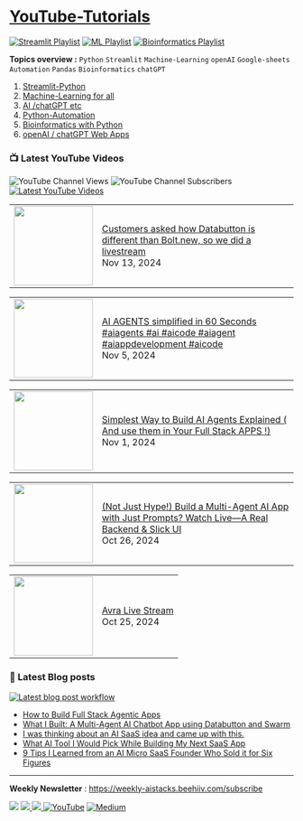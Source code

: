 # [YouTube-Tutorials](https://www.youtube.com/c/Avra_b) 

[![Streamlit Playlist](https://github.com/avrabyt/YouTube-Tutorials/actions/workflows/Streamlit-workflow.yml/badge.svg)](https://github.com/avrabyt/YouTube-Tutorials/actions/workflows/Streamlit-workflow.yml)
[![ML Playlist](https://github.com/avrabyt/YouTube-Tutorials/actions/workflows/ml-automation.yml/badge.svg)](https://github.com/avrabyt/YouTube-Tutorials/actions/workflows/ml-automation.yml)
[![Bioinformatics Playlist](https://github.com/avrabyt/YouTube-Tutorials/actions/workflows/bioinfo-workflow.yml/badge.svg)](https://github.com/avrabyt/YouTube-Tutorials/actions/workflows/bioinfo-workflow.yml)

**Topics overview :**  `Python` `Streamlit` `Machine-Learning` `openAI` `Google-sheets` `Automation` `Pandas` `Bioinformatics` `chatGPT`

1. [Streamlit-Python](https://github.com/avrabyt/YouTube-Tutorials/tree/main/Streamlit-Python)
2. [Machine-Learning for all](https://github.com/avrabyt/YouTube-Tutorials/tree/main/Machine-Learning%20for%20all)
3. [AI /chatGPT etc](https://github.com/avrabyt/YouTube-Tutorials/tree/main/Machine-Learning%20for%20all)
4. [Python-Automation](https://github.com/avrabyt/YouTube-Tutorials/tree/main/Python-Automation)
5. [Bioinformatics with Python](https://github.com/avrabyt/YouTube-Tutorials/tree/main/Bioinformatics%20with%20Python)
6. [openAI / chatGPT Web Apps](https://github.com/avrabyt/Holiday-coding-session/tree/5af12fbdc474b07f70397390e5040096b92814d2)


### 📺 Latest YouTube Videos
![YouTube Channel Views](https://img.shields.io/youtube/channel/views/UCDMP6ATYKNXMvn2ok1gfM7Q?style=plastic)
![YouTube Channel Subscribers](https://img.shields.io/youtube/channel/subscribers/UCDMP6ATYKNXMvn2ok1gfM7Q?style=plastic)
[![Latest YouTube Videos](https://github.com/avrabyt/YouTube-Tutorials/actions/workflows/Youtube-workflow.yml/badge.svg)](https://github.com/avrabyt/YouTube-Tutorials/actions/workflows/Youtube-workflow.yml)


<!-- YOUTUBE:START --><table><tr><td><a href="https://www.youtube.com/watch?v=0xWvm1XR0xo"><img width="140px" src="https://i.ytimg.com/vi/0xWvm1XR0xo/mqdefault.jpg"></a></td>
<td><a href="https://www.youtube.com/watch?v=0xWvm1XR0xo">Customers asked how Databutton is different than Bolt.new, so we did a livestream</a><br/>Nov 13, 2024</td></tr></table>
<table><tr><td><a href="https://www.youtube.com/watch?v=6QGQpvVOyM8"><img width="140px" src="https://i.ytimg.com/vi/6QGQpvVOyM8/mqdefault.jpg"></a></td>
<td><a href="https://www.youtube.com/watch?v=6QGQpvVOyM8">AI AGENTS simplified in 60 Seconds  #aiagents #ai #aicode  #aiagent #aiappdevelopment #aicode</a><br/>Nov 5, 2024</td></tr></table>
<table><tr><td><a href="https://www.youtube.com/watch?v=SFhGqmQ6uFk"><img width="140px" src="https://i.ytimg.com/vi/SFhGqmQ6uFk/mqdefault.jpg"></a></td>
<td><a href="https://www.youtube.com/watch?v=SFhGqmQ6uFk">Simplest Way to Build AI Agents Explained &lpar; And use them in Your Full Stack APPS !&rpar;</a><br/>Nov 1, 2024</td></tr></table>
<table><tr><td><a href="https://www.youtube.com/watch?v=GiAqN402Kgs"><img width="140px" src="https://i.ytimg.com/vi/GiAqN402Kgs/mqdefault.jpg"></a></td>
<td><a href="https://www.youtube.com/watch?v=GiAqN402Kgs">&lpar;Not Just Hype!&rpar; Build a Multi-Agent AI App with Just Prompts? Watch Live—A Real Backend &amp; Slick UI</a><br/>Oct 26, 2024</td></tr></table>
<table><tr><td><a href="https://www.youtube.com/watch?v=HEySHFKMocQ"><img width="140px" src="https://i.ytimg.com/vi/HEySHFKMocQ/mqdefault.jpg"></a></td>
<td><a href="https://www.youtube.com/watch?v=HEySHFKMocQ">Avra Live Stream</a><br/>Oct 25, 2024</td></tr></table>
<!-- YOUTUBE:END -->



### 📑 Latest Blog posts
[![Latest blog post workflow](https://github.com/avrabyt/YouTube-Tutorials/actions/workflows/blog-post-workflow.yml/badge.svg?branch=main)](https://github.com/avrabyt/YouTube-Tutorials/actions/workflows/blog-post-workflow.yml)

<!-- BLOG-POST-LIST:START -->
- [How to Build Full Stack Agentic Apps](https://medium.com/databutton/how-to-build-full-stack-agentic-apps-d3c64c9bb11b?source=rss-bf79cad6afa1------2)
- [What I Built: A Multi-Agent AI Chatbot App using Databutton and Swarm](https://medium.com/databutton/what-i-built-a-multi-agent-ai-chatbot-app-using-databutton-and-swarm-c616f5b7ed11?source=rss-bf79cad6afa1------2)
- [I was thinking about an AI SaaS idea and came up with this.](https://medium.com/databutton/i-was-thinking-about-an-ai-saas-idea-and-came-up-with-this-0ba5e44a2ce9?source=rss-bf79cad6afa1------2)
- [What AI Tool I Would Pick While Building My Next SaaS App](https://medium.com/@avra42/what-ai-tool-i-would-pick-while-building-my-next-saas-app-ab5493863401?source=rss-bf79cad6afa1------2)
- [9 Tips I Learned from an AI Micro SaaS Founder Who Sold it for Six Figures](https://medium.com/databutton/9-tips-i-learned-from-an-ai-micro-saas-founder-who-sold-it-for-six-figures-f951b85c7198?source=rss-bf79cad6afa1------2)
<!-- BLOG-POST-LIST:END -->
-----
**Weekly Newsletter** : https://weekly-aistacks.beehiiv.com/subscribe

<a href="https://www.buymeacoffee.com/AvraCodes" target="_blank"><img src="https://img.shields.io/badge/Buy_Me_A_Coffee-FFDD00?style=for-the-badge&logo=buy-me-a-coffee&logoColor=black" ></a>
<a href='https://ko-fi.com/avrabyt' target='_blank'><img src='https://img.shields.io/badge/Ko--fi-F16061?style=for-the-badge&logo=ko-fi&logoColor=white'> </a>
<a href='https://www.patreon.com/user?u=82100262'><img src='https://img.shields.io/badge/Patreon-F96854?style=for-the-badge&logo=patreon&logoColor=white'> </a>
[![YouTube](https://img.shields.io/badge/YouTube-%23FF0000.svg?style=for-the-badge&logo=YouTube&logoColor=white)](https://www.youtube.com/c/Avra_b)
[![Medium](https://img.shields.io/badge/Medium-12100E?style=for-the-badge&logo=medium&logoColor=white)](https://medium.com/@avra42)
